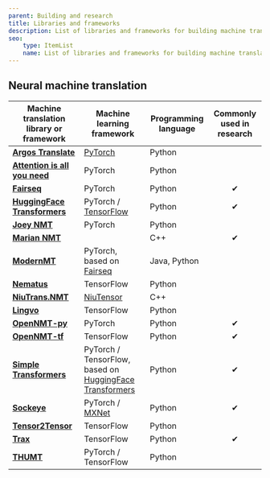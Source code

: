 ```yaml
---
parent: Building and research
title: Libraries and frameworks
description: List of libraries and frameworks for building machine translation systems
seo:
    type: ItemList
    name: List of libraries and frameworks for building machine translation systems
---
```


## Neural machine translation

| Machine translation library or framework | Machine learning framework | Programming language | Commonly used in research |
| --- | --- | --- | :-: |
| [**Argos Translate**](https://github.com/argosopentech/argos-translate) | [PyTorch](https://github.com/pytorch/pytorch) | Python | |
| [**Attention is all you need**](https://github.com/jadore801120/attention-is-all-you-need-pytorch) | PyTorch | Python | |
| [**Fairseq**](https://github.com/pytorch/fairseq) |	PyTorch | Python | &#10004; |
| [**HuggingFace Transformers**](https://github.com/huggingface/transformers) |	PyTorch / [TensorFlow](https://github.com/tensorflow/tensorflow) | Python | &#10004; |
| [**Joey NMT**](https://github.com/joeynmt/joeynmt) |	PyTorch | Python | |
| [**Marian NMT**](https://github.com/marian-nmt/marian) |  | C++ | &#10004; |
| [**ModernMT**](https://github.com/modernmt/modernmt) | PyTorch, based on [Fairseq](https://github.com/pytorch/fairseq) | Java, Python | |
| [**Nematus**](https://github.com/EdinburghNLP/nematus) | TensorFlow | Python | |
| [**NiuTrans.NMT**](https://github.com/NiuTrans/NiuTrans.NMT) | [NiuTensor](https://github.com/NiuTrans/NiuTensor) | C++ | |
| [**Lingvo**](https://github.com/tensorflow/lingvo) | TensorFlow | Python | |
| [**OpenNMT-py**](https://github.com/OpenNMT/OpenNMT-py) | PyTorch | Python | &#10004; |
| [**OpenNMT-tf**](https://github.com/OpenNMT/OpenNMT-tf) | TensorFlow | Python | &#10004; |
| [**Simple Transformers**](https://github.com/ThilinaRajapakse/simpletransformers) | PyTorch / TensorFlow, based on [HuggingFace Transformers](https://github.com/huggingface/transformers) | Python | &#10004; |
| [**Sockeye**](https://github.com/awslabs/sockeye) | PyTorch / [MXNet](https://github.com/apache/incubator-mxnet) | Python | &#10004; |
| [**Tensor2Tensor**](https://github.com/tensorflow/tensor2tensor) | TensorFlow | Python | |
| [**Trax**](https://github.com/google/trax) | TensorFlow | Python | &#10004; |
| [**THUMT**](https://github.com/THUNLP-MT/THUMT) | PyTorch / TensorFlow | Python | |
